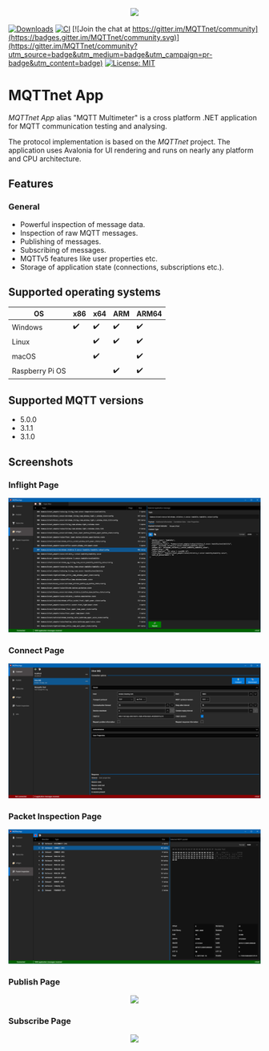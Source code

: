 <p align="center">
<img src="https://github.com/chkr1011/MQTTnet.App/blob/main/Images/Icons/icon_det_128.png?raw=true" width="128">
</p>

[![Downloads](https://img.shields.io/github/downloads/chkr1011/MQTTnetApp/total?color=green)](https://img.shields.io/github/downloads/chkr1011/MQTTnetApp/total?color=green)
[![CI](https://github.com/chkr1011/MQTTnetApp/actions/workflows/ci.yml/badge.svg)](https://github.com/chkr1011/MQTTnetApp/actions/workflows/ci.yml)
[![Join the chat at https://gitter.im/MQTTnet/community](https://badges.gitter.im/MQTTnet/community.svg)](https://gitter.im/MQTTnet/community?utm_source=badge&utm_medium=badge&utm_campaign=pr-badge&utm_content=badge)
[![License: MIT](https://img.shields.io/badge/License-MIT-green.svg)](https://raw.githubusercontent.com/chkr1011/MQTTnet/master/LICENSE)
  
# MQTTnet App

_MQTTnet App_ alias "MQTT Multimeter" is a cross platform .NET application for MQTT communication testing and analysing.

The protocol implementation is based on the _MQTTnet_ project. The application uses Avalonia for UI rendering and runs on nearly any platform and CPU architecture.

## Features

### General

* Powerful inspection of message data.
* Inspection of raw MQTT messages.
* Publishing of messages.
* Subscribing of messages.
* MQTTv5 features like user properties etc.
* Storage of application state (connections, subscriptions etc.).

## Supported operating systems

| OS              | x86                | x64                | ARM                | ARM64              |
|-----------------|--------------------|--------------------|--------------------|--------------------|
| Windows         | :heavy_check_mark: | :heavy_check_mark: | :heavy_check_mark: | :heavy_check_mark: |
| Linux           |                    | :heavy_check_mark: | :heavy_check_mark: | :heavy_check_mark: |
| macOS           |                    | :heavy_check_mark: |                    | :heavy_check_mark: |
| Raspberry Pi OS |                    |                    | :heavy_check_mark: | :heavy_check_mark: |

## Supported MQTT versions

* 5.0.0
* 3.1.1
* 3.1.0

## Screenshots

### Inflight Page

<p align="center">
<img src="https://github.com/chkr1011/MQTTnetApp/blob/main/Images/Screenshots/InflightPage.png?raw=true">
</p>

### Connect Page

<p align="center">
<img src="https://github.com/chkr1011/MQTTnetApp/blob/main/Images/Screenshots/ConnectPage.png?raw=true">
</p>

### Packet Inspection Page

<p align="center">
<img src="https://github.com/chkr1011/MQTTnetApp/blob/main/Images/Screenshots/PacketInspectionPage.png?raw=true">
</p>

### Publish Page

<p align="center">
<img src="https://github.com/chkr1011/MQTTnetApp/blob/main/Images/Screenshots/PublishPage.png?raw=true">
</p>

### Subscribe Page

<p align="center">
<img src="https://github.com/chkr1011/MQTTnetApp/blob/main/Images/Screenshots/SubscribePage.png?raw=true">
</p>
